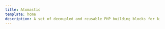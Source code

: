 ```yaml
---
title: Atomastic
template: home
description: A set of decoupled and reusable PHP building blocks for kickass Web Applications.
---
```

